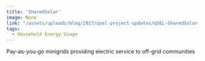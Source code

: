 ```yaml
---
title: 'SharedSolar'
image: None
link: "/assets/uploads/blog/2017/qsel-project-updates/qSEL-SharedSolar-Brochure-2017.pdf"
tags:
  - Household Energy Usage
---
```

Pay-as-you-go minigrids providing electric service to off-grid communities
